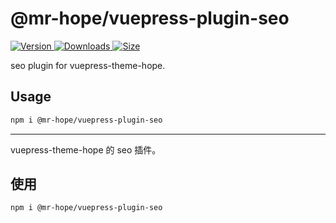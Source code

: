 # @mr-hope/vuepress-plugin-seo

[![Version](https://img.shields.io/npm/v/@mr-hope/vuepress-plugin-seo.svg?style=flat-square&logo=npm) ![Downloads](https://img.shields.io/npm/dm/@mr-hope/vuepress-plugin-seo.svg?style=flat-square&logo=npm) ![Size](https://img.shields.io/bundlephobia/min/@mr-hope/vuepress-plugin-seo?style=flat-square&logo=npm)](https://www.npmjs.com/package/@mr-hope/vuepress-plugin-seo)

seo plugin for vuepress-theme-hope.

## Usage

```bash
npm i @mr-hope/vuepress-plugin-seo
```

---

vuepress-theme-hope 的 seo 插件。

## 使用

```bash
npm i @mr-hope/vuepress-plugin-seo
```
